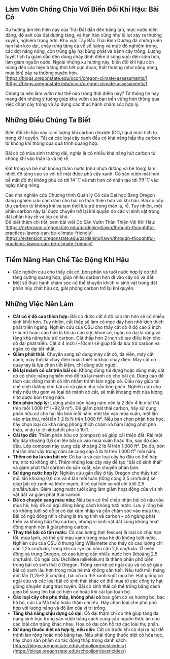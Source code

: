 ## Làm Vườn Chống Chịu Với Biến Đổi Khí Hậu: Bãi Cỏ

Xu hướng ấm lên hiện nay của Trái Đất dẫn đến băng tan, mực nước biển dâng, độ axit của đại dương tăng, và hạn hán cũng như lũ lụt xảy ra thường xuyên, nghiêm trọng hơn. Khu vực Tây Bắc Thái Bình Dương đã chứng kiến hạn hán kéo dài, cháy rừng tăng cả về số lượng và mức độ nghiêm trọng, các đợt nắng nóng, côn trùng gây hại bùng phát và bệnh cây trồng. Lượng tuyết tích tụ giảm dẫn đến dòng chảy đỉnh điểm ở sông suối đến sớm hơn, làm giảm nguồn nước. Ngoài những xu hướng này, biến đổi khí hậu còn mang đến các hiện tượng thời tiết cực đoan, thất thường (như nắng nóng, mưa lớn) xảy ra thường xuyên hơn.  
[https://blogs.oregonstate.edu/occri/oregon-climate-assessments/](https://blogs.oregonstate.edu/occri/oregon-climate-assessments/)

Chúng ta nên làm vườn như thế nào trong thời điểm này? Tờ thông tin này mang đến những ý tưởng giúp khu vườn của bạn bền vững hơn thông qua việc chọn cây trồng và áp dụng các thực hành chăm sóc hợp lý.

## Những Điều Chúng Ta Biết

Biến đổi khí hậu xảy ra vì lượng khí carbon dioxide (CO₂) quá mức tích tụ trong khí quyển. Tất cả các loại cây xanh đều có khả năng hấp thụ carbon từ không khí thông qua quá trình quang hợp.

Bãi cỏ có mùa sinh trưởng dài, nghĩa là có nhiều khả năng hút carbon từ không khí vào thân lá và hệ rễ.

Đất trống và bề mặt không thấm nước (như nhựa đường và bê tông) làm nhiệt độ tăng cao so với bề mặt được phủ cây xanh. Cỏ sân vườn mát hơn bề mặt đô thị không phủ cỏ tới $14^{\circ}C$ và mát hơn cỏ nhân tạo tới $39^{\circ}C$ vào ngày nắng nóng.

Các nhà nghiên cứu Chương trình Quản lý Cỏ của Đại học Bang Oregon đang nghiên cứu cách làm cho bãi cỏ thân thiện hơn với khí hậu. Bãi cỏ hấp thụ carbon từ không khí và tạm thời lưu trữ trong thân lá, rễ. Tuy nhiên, một phần carbon này lại được chuyển trở lại khí quyển do các vi sinh vật trong đất phân hủy rễ và lớp cỏ khô.  
Để biết thêm chi tiết, xem bài viết Cỏ Sân Vườn Thân Thiện Với Khí Hậu: [https://extension.oregonstate.edu/gardening/lawn/through-thoughtful-practices-lawns-can-be-climate-friendly](https://extension.oregonstate.edu/gardening/lawn/through-thoughtful-practices-lawns-can-be-climate-friendly)

## Tiềm Năng Hạn Chế Tác Động Khí Hậu

- Các nghiên cứu cho thấy cắt cỏ, bón phân và tưới nước hợp lý có thể tăng cường quang hợp, giúp nhiều carbon hơn đi vào cây cỏ và đất.
- Một số thực hành chăm sóc có thể khuyến khích vi sinh vật trong đất phân hủy chất hữu cơ, giải phóng carbon trở lại khí quyển.

## Những Việc Nên Làm

- **Cắt cỏ ở độ cao thích hợp:** Bãi cỏ được cắt ở độ cao lớn hơn sẽ có nhiều sinh khối hơn. Tuy nhiên, cắt thấp sẽ làm cỏ mọc dày hơn nhờ kích thích phát triển ngang. Nghiên cứu của OSU cho thấy cắt cỏ ở độ cao 2 inch (~5cm) hoặc cao hơn là tối ưu cho sức khỏe cỏ, ngăn cỏ dại lá rộng và tăng khả năng lưu trữ carbon. Cắt thấp hơn 2 inch sẽ tạo điều kiện cho cỏ dại phát triển. Cắt ở 4 inch (~10cm) sẽ giúp tối đa lưu trữ carbon và ngăn cỏ dại tốt nhất.
- **Giảm phát thải:** Chuyển sang sử dụng máy cắt cỏ, tỉa viền, máy cắt cạnh, máy thổi lá chạy điện hoặc thiết bị khác chạy điện. Máy cắt cỏ quay tay là lựa chọn tiết kiệm, chỉ dùng sức người.
- **Để lại mảnh cỏ cắt trên bãi cỏ:** Không dùng túi đựng hoặc dùng máy cắt cỏ có chức năng nghiền nhỏ để trả lại mảnh cỏ cho bãi cỏ. Dùng cào để tách các đống mảnh cỏ lớn nhằm tránh làm ngộp cỏ. Điều này giúp tái chế dinh dưỡng cho bãi cỏ và giảm nhu cầu bón phân. Nghiên cứu cho thấy nếu thu gom và loại bỏ mảnh cỏ cắt, sẽ mất khoảng một nửa lượng nitơ được bón trong năm.
- **Bón phân hợp lý:** Lượng phân bón hàng năm nên là 2 đến 4 lb nitơ (N) trên mỗi 1.000 ft² (~92,9 m²). Để giảm phát thải carbon, hãy sử dụng phân hữu cơ cho hai lần bón mỗi năm: một lần vào mùa xuân, một lần vào mùa thu, mỗi lần 1-2 lb N trên 1.000 ft². Nếu bạn chọn phân hóa học, hãy chọn loại có khả năng phóng thích chậm và hàm lượng phốt pho thấp, ví dụ tỷ lệ nitơ:phốt pho là 10:1.
- **Cải tạo đất:** Thêm phân hữu cơ (compost) sẽ giúp cải thiện đất. Rải một lớp dày khoảng 0,6 cm lên bãi cỏ vào mùa xuân hoặc thu, sau đó cào đều. Lớp compost này cung cấp khoảng 2 lb N trên 1.000 ft². Do đó, bón hai lần như vậy trong năm sẽ cung cấp 4 lb N trên 1.000 ft² mỗi năm.
- **Thêm cỏ ba lá vào bãi cỏ:** Cỏ ba lá và các loại cây họ đậu có thể hấp thụ nitơ từ không khí. Thêm những loại cây này để tạo “bãi cỏ sinh thái” và giảm phát thải carbon do sản xuất, vận chuyển phân bón.
- **Sử dụng nước hợp lý:** Nghiên cứu gần đây ở tây Oregon cho thấy tưới mỗi lần khoảng 0,6 cm và 4 lần mỗi tuần (tổng cộng 2,5 cm/tuần) sẽ giúp bãi cỏ xanh và khỏe mạnh, ít cỏ dại hơn so với chỉ tưới 2,5 cm/lần/tuần. Giảm lượng nước tưới cũng làm giảm hoạt động của vi sinh vật đất và giảm phát thải carbon.
- **Để cỏ chuyển sang màu nâu:** Nếu bạn có thể chấp nhận bãi cỏ nâu vào mùa hè, hãy để cỏ ngủ đông bằng cách không tưới nước. Lưu ý rằng bãi cỏ không tưới sẽ dễ bị cỏ dại xâm nhập và cần chăm sóc vào mùa thu. Bãi cỏ ngủ đông nhìn chung là trung tính về carbon – cỏ ngừng phát triển và không hấp thụ carbon, nhưng vi sinh vật đất cũng không hoạt động mạnh nên ít giải phóng carbon.
- **Thay thế bãi cỏ tốn nước:** Cỏ cao lương (tall fescue) là loại cỏ chịu hạn tốt, mùa lạnh, có thể giữ màu xanh trong mùa hè dù không tưới nước. Nghiên cứu của OSU ở thung lũng Willamette cho thấy cỏ cao lương chỉ cần 1,25 cm/tuần, trong khi cỏ rye lâu năm cần 2,5 cm/tuần. Ở miền đông và trung Oregon, cỏ cao lương cần nhiều nước hơn (khoảng 2,5 cm/tuần). Cỏ ngải cứu (Achillea millefolium) là thành phần phổ biến trong bãi cỏ sinh thái ở Oregon. Trồng xen kẽ cỏ ngải cứu và cỏ sẽ giúp bãi cỏ xanh lâu hơn trong mùa hè mà không cần tưới. Nếu tưới mỗi tháng một lần (1,25–2,5 cm/lần), bãi cỏ có thể xanh suốt mùa hè. Hạt giống cỏ ngải cứu và các loại bãi cỏ sinh thái khác có thể mua từ các công ty hạt giống chuyên dụng trực tuyến. Bãi cỏ sinh thái có thể trồng bằng cách gieo bổ sung lên bãi cỏ hiện có hoặc khi cải tạo toàn bộ.
- **Các loại cây che phủ thấp, không phải cỏ** bao gồm cỏ xạ hương bò, bạc hà bò, cúc La Mã thấp hoặc thậm chí rêu. Hãy chọn loại che phủ phù hợp với lượng nắng và độ ẩm của vị trí trồng.
- **Tăng khả năng chịu đựng cỏ dại:** Cỏ dại thậm chí có thể giúp tăng đa dạng sinh học trong sân vườn bằng cách cung cấp nguồn thức ăn cho các loài côn trùng khác nhau. Hoa cỏ dại còn hỗ trợ các loài thụ phấn.
- **Sử dụng thuốc diệt cỏ hợp lý, nếu cần:** Cắt cỏ trước khi cỏ dại ra hạt để tránh lan rộng hoặc nhổ bằng tay. Nếu phải dùng thuốc diệt cỏ hóa học, hãy chọn sản phẩm có tác động thấp trong danh sách: [https://blogs.oregonstate.edu/schoolipm/pesticides/](https://blogs.oregonstate.edu/schoolipm/pesticides/)
